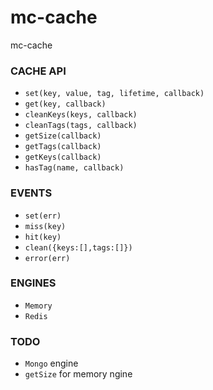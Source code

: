 mc-cache
========

mc-cache

### CACHE API

* `set(key, value, tag, lifetime, callback)`
* `get(key, callback)`
* `cleanKeys(keys, callback)`
* `cleanTags(tags, callback)`
* `getSize(callback)`
* `getTags(callback)`
* `getKeys(callback)`
* `hasTag(name, callback)`

### EVENTS

* `set(err)`
* `miss(key)`
* `hit(key)`
* `clean({keys:[],tags:[]})`
* `error(err)`

### ENGINES

* `Memory`
* `Redis`

### TODO

* `Mongo` engine
* `getSize` for memory ngine
